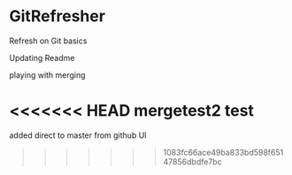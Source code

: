 # GitRefresher
Refresh on Git basics

Updating Readme

playing with merging

<<<<<<< HEAD
mergetest2 test
=======
added direct to master from github UI
>>>>>>> 1083fc66ace49ba833bd598f65147856dbdfe7bc

